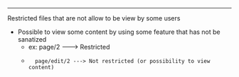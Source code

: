 --- ---

Restricted files that are not allow to be view by some users

- Possible to view some content by using some feature that has not be sanatized
	- ex: page/2 ---> Restricted
	-       page/edit/2 ---> Not restricted (or possibility to view content)